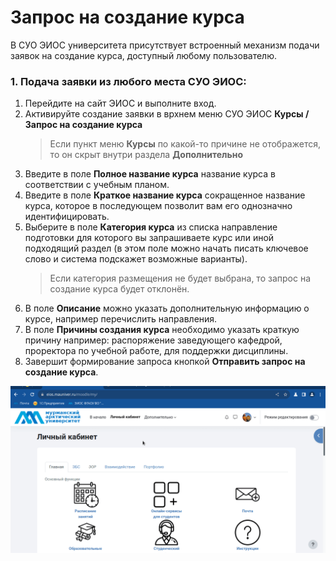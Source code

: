 # Запрос на создание курса

В <tooltip term="lms">СУО</tooltip> ЭИОС университета присутствует встроенный механизм подачи заявок на создание курса, доступный любому пользователю.

### 1. Подача заявки из любого места СУО ЭИОС:
1. Перейдите на сайт ЭИОС и выполните вход.
2. Активируйте создание заявки в врхнем меню <tooltip term="lms">СУО</tooltip> ЭИОС **Курсы / Запрос на создание курса**
   > Если пункт меню **Курсы** по какой-то причине не отображется, то он скрыт внутри раздела **Дополнительно**
3. Введите в поле **Полное название курса** название курса в соответствии с учебным планом.
4. Введите в поле **Краткое название курса** сокращенное название курса, которое в последующем позволит вам его однозначно идентифицировать.
5. Выберите в поле **Категория курса** из списка направление подготовки для которого вы запрашиваете курс или иной подходящий раздел (в этом поле можно начать писать ключевое слово и система подскажет возможные варианты).
   > Если категория размещения не будет выбрана, то запрос на создание курса будет отклонён.
7. В поле **Описание** можно указать дополнительную информацию о курсе, например перечислить направления.
8. В поле **Причины создания курса** необходимо указать краткую причину например: распоряжение заведующего кафедрой, проректора по учебной работе, для поддержки дисциплины.
9. Завершит формирование запроса кнопкой **Отправить запрос на создание курса**.

![course request](images/course_request.gif)
                                         